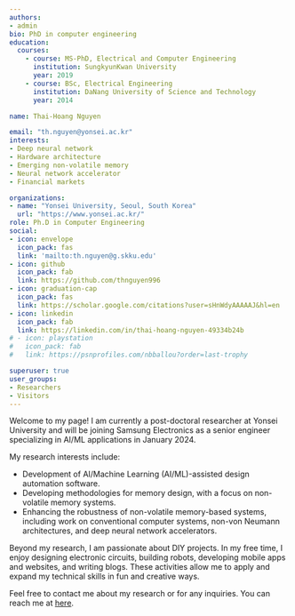 ```yaml
---
authors:
- admin
bio: PhD in computer engineering
education:
  courses:
    - course: MS-PhD, Electrical and Computer Engineering
      institution: SungkyunKwan University
      year: 2019
    - course: BSc, Electrical Engineering
      institution: DaNang University of Science and Technology
      year: 2014

name: Thai-Hoang Nguyen

email: "th.nguyen@yonsei.ac.kr"
interests:
- Deep neural network
- Hardware architecture
- Emerging non-volatile memory
- Neural network accelerator 
- Financial markets

organizations:
- name: "Yonsei University, Seoul, South Korea"
  url: "https://www.yonsei.ac.kr/"
role: Ph.D in Computer Engineering
social:
- icon: envelope
  icon_pack: fas
  link: 'mailto:th.nguyen@g.skku.edu'
- icon: github
  icon_pack: fab
  link: https://github.com/thnguyen996
- icon: graduation-cap
  icon_pack: fas
  link: https://scholar.google.com/citations?user=sHnWdyAAAAAJ&hl=en
- icon: linkedin
  icon_pack: fab
  link: https://linkedin.com/in/thai-hoang-nguyen-49334b24b
# - icon: playstation
#   icon_pack: fab
#   link: https://psnprofiles.com/nbballou?order=last-trophy

superuser: true
user_groups:
- Researchers
- Visitors
---
```


Welcome to my page! I am currently a post-doctoral researcher at Yonsei
University and will be joining Samsung Electronics as a senior engineer
specializing in AI/ML applications in January 2024.

My research interests include:

- Development of AI/Machine Learning (AI/ML)-assisted design automation
  software. 
- Developing methodologies for memory design, with a focus on non-volatile
  memory systems.
- Enhancing the robustness of non-volatile memory-based systems, including work
  on conventional computer systems, non-von Neumann architectures, and deep
  neural network accelerators.

Beyond my research, I am passionate about DIY projects. In my free time, I enjoy
designing electronic circuits, building robots, developing mobile apps and
websites, and writing blogs. These activities allow me to apply and expand my
technical skills in fun and creative ways.

Feel free to contact me about my research or for any inquiries. You can reach me
at <a href="#contact">here</a>.
